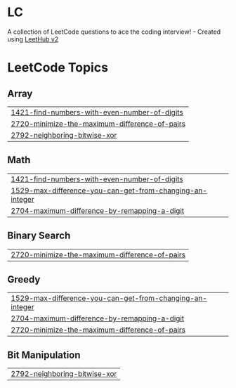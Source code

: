 # LC
A collection of LeetCode questions to ace the coding interview! - Created using [LeetHub v2](https://github.com/arunbhardwaj/LeetHub-2.0)

<!---LeetCode Topics Start-->
# LeetCode Topics
## Array
|  |
| ------- |
| [1421-find-numbers-with-even-number-of-digits](https://github.com/NandiniSirohi/LC/tree/master/1421-find-numbers-with-even-number-of-digits) |
| [2720-minimize-the-maximum-difference-of-pairs](https://github.com/NandiniSirohi/LC/tree/master/2720-minimize-the-maximum-difference-of-pairs) |
| [2792-neighboring-bitwise-xor](https://github.com/NandiniSirohi/LC/tree/master/2792-neighboring-bitwise-xor) |
## Math
|  |
| ------- |
| [1421-find-numbers-with-even-number-of-digits](https://github.com/NandiniSirohi/LC/tree/master/1421-find-numbers-with-even-number-of-digits) |
| [1529-max-difference-you-can-get-from-changing-an-integer](https://github.com/NandiniSirohi/LC/tree/master/1529-max-difference-you-can-get-from-changing-an-integer) |
| [2704-maximum-difference-by-remapping-a-digit](https://github.com/NandiniSirohi/LC/tree/master/2704-maximum-difference-by-remapping-a-digit) |
## Binary Search
|  |
| ------- |
| [2720-minimize-the-maximum-difference-of-pairs](https://github.com/NandiniSirohi/LC/tree/master/2720-minimize-the-maximum-difference-of-pairs) |
## Greedy
|  |
| ------- |
| [1529-max-difference-you-can-get-from-changing-an-integer](https://github.com/NandiniSirohi/LC/tree/master/1529-max-difference-you-can-get-from-changing-an-integer) |
| [2704-maximum-difference-by-remapping-a-digit](https://github.com/NandiniSirohi/LC/tree/master/2704-maximum-difference-by-remapping-a-digit) |
| [2720-minimize-the-maximum-difference-of-pairs](https://github.com/NandiniSirohi/LC/tree/master/2720-minimize-the-maximum-difference-of-pairs) |
## Bit Manipulation
|  |
| ------- |
| [2792-neighboring-bitwise-xor](https://github.com/NandiniSirohi/LC/tree/master/2792-neighboring-bitwise-xor) |
<!---LeetCode Topics End-->